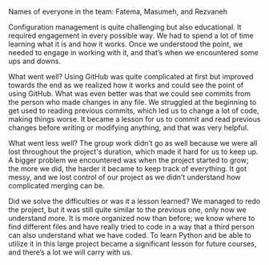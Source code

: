 Names of everyone in the team:
Fatema, Masumeh, and Rezvaneh

Configuration management is quite challenging but also educational. It required engagement in every possible way. We had to spend a lot of time learning what it is and how it works. Once we understood the point, we needed to engage in working with it, and that’s when we encountered some ups and downs.

What went well?
Using GitHub was quite complicated at first but improved towards the end as we realized how it works and could see the point of using GitHub. What was even better was that we could see commits from the person who made changes in any file. We struggled at the beginning to get used to reading previous commits, which led us to change a lot of code, making things worse. It became a lesson for us to commit and read previous changes before writing or modifying anything, and that was very helpful.

What went less well?
The group work didn’t go as well because we were all lost throughout the project's duration, which made it hard for us to keep up. A bigger problem we encountered was when the project started to grow; the more we did, the harder it became to keep track of everything. It got messy, and we lost control of our project as we didn’t understand how complicated merging can be.

Did we solve the difficulties or was it a lesson learned?
We managed to redo the project, but it was still quite similar to the previous one, only now we understand more. It is more organized now than before; we know where to find different files and have really tried to code in a way that a third person can also understand what we have coded. To learn Python and be able to utilize it in this large project became a significant lesson for future courses, and there’s a lot we will carry with us.
